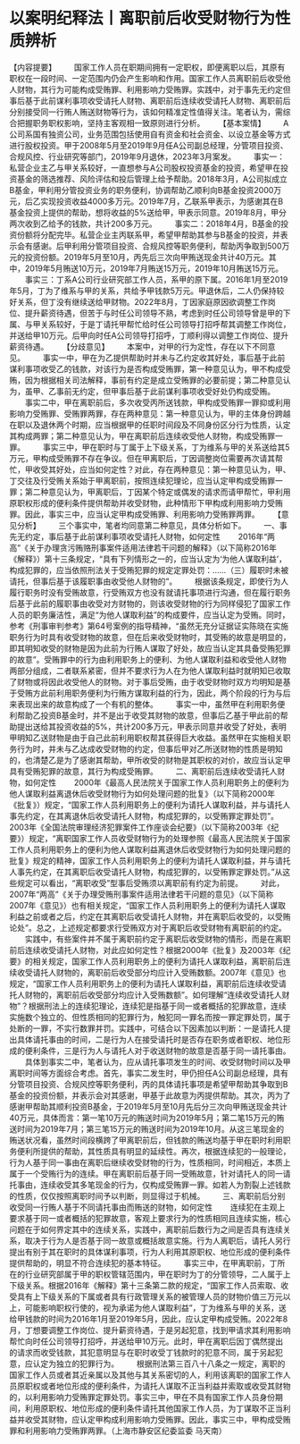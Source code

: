# 以案明纪释法丨离职前后收受财物行为性质辨析

【内容提要】
　　国家工作人员在职期间拥有一定职权，即便离职以后，其原有职权在一段时间、一定范围内仍会产生影响和作用。国家工作人员离职前后收受他人财物，其行为可能构成受贿罪、利用影响力受贿罪。实践中，对于事先无约定但事后基于此前谋利事项收受请托人财物、离职前后连续收受请托人财物、离职前后分别接受同一行贿人贿送财物等行为，该如何精准定性值得关注。笔者认为，需综合把握职务职权影响，坚持主客观相一致原则进行分析。
　　【基本案情】
　　A公司系国有独资公司，业务范围包括使用自有资金和社会资金、以设立基金等方式进行股权投资。甲于2008年5月至2019年9月任A公司副总经理，分管项目投资、合规风控、行业研究等部门，2019年9月退休，2023年3月案发。
　　事实一：私营企业主乙与甲关系较好，一直想参与A公司股权投资基金的投资，希望甲在投资基金的筛选推荐、风险评估和投后管理上给予帮助。2018年3月，A公司拟成立B基金，甲利用分管投资业务的职务便利，协调帮助乙顺利向B基金投资2000万元，后乙实现投资收益4000多万元。2019年7月，乙联系甲表示，为感谢其在B基金投资上提供的帮助，想将收益的5%送给甲，甲表示同意。2019年8月，甲分两次收到乙给予的钱款，共计200多万元。
　　事实二：2018年4月，B基金的投资份额将分配完毕。私营企业主丙联系甲，希望甲帮助其参与B基金的投资，并表示会有感谢。后甲利用分管项目投资、合规风控等职务便利，帮助丙争取到500万元的投资份额。2019年5月至10月，丙先后三次向甲贿送现金共计40万元。其中，2019年5月贿送10万元，2019年7月贿送15万元，2019年10月贿送15万元。
　　事实三：丁系A公司行业研究部工作人员，系甲的原下属。2016年1月至2019年5月，丁为了维系与甲的关系，共给予甲钱款5万元。甲退休后，二人仍保持较好关系，但丁没有继续送给甲财物。2022年8月，丁因家庭原因欲调整工作岗位、提升薪资待遇，但苦于与时任公司领导不熟，考虑到时任公司领导曾是甲的下属、与甲关系较好，于是丁请托甲帮忙给时任公司领导打招呼帮其调整工作岗位，并送给甲10万元。后甲向时任A公司领导打招呼，丁顺利得以调整工作岗位、提升薪资待遇。
　　【分歧意见】
　　本案中，对甲的行为定性，存在以下不同意见。
　　事实一中，甲在为乙提供帮助时并未与乙约定收其好处，事后基于此前谋利事项收受乙的钱款，对该行为是否构成受贿罪，第一种意见认为，甲不构成受贿，因为根据相关司法解释，事前有约定是成立受贿罪的必要前提；第二种意见认为，虽甲、乙事前无约定，但甲事后基于此前谋利事项收受好处仍构成受贿。
　　事实二中，甲在离职前后，多次收受丙所送钱款，甲构成受贿罪一罪抑或利用影响力受贿罪、受贿罪两罪，存在两种意见：第一种意见认为，甲的主体身份跨越在职以及退休两个时期，应当根据甲的任职时间段及不同身份区分行为性质，认定其构成两罪；第二种意见认为，甲在离职前后连续收受他人财物，构成受贿罪一罪。
　　事实三中，甲在职时与丁属于上下级关系，丁为维系与甲的关系送给其5万元，甲构成受贿罪不存在争议。但在甲离职后，丁因调整岗位需要再次请其帮忙，甲收受其好处，应当如何定性？对此，存在两种意见：第一种意见认为，甲、丁交往及行受贿关系始于甲离职前，按照连续犯理论，应当认定甲构成受贿罪一罪；第二种意见认为，甲离职后，丁因某个特定或偶发的请求而请甲帮忙，甲利用原职权形成的便利条件提供帮助并收受财物，此种情形下甲构成利用影响力受贿罪。因此，事实三中，应当认定甲构成受贿罪、利用影响力受贿罪两罪。
　　【意见分析】
　　三个事实中，笔者均同意第二种意见，具体分析如下。
　　一、事先无约定，事后基于此前谋利事项收受请托人财物，如何定性
　　2016年“两高”《关于办理贪污贿赂刑事案件适用法律若干问题的解释》（以下简称2016年《解释》）第十三条规定，“具有下列情形之一的，应当认定为‘为他人谋取利益’，构成犯罪的，应当依照刑法关于受贿犯罪的规定定罪处罚：……（三）履职时未被请托，但事后基于该履职事由收受他人财物的”。
　　根据该条规定，即使行为人履行职务时没有受贿故意，行受贿双方也没有就请托事项进行沟通，但在履行职务后基于此前的履职事由收受对方财物的，则该收受财物的行为同样侵犯了国家工作人员的职务廉洁性，满足“为他人谋取利益”的构成要件，应当认定为受贿。同时，参考《刑事审判参考》第64号案例的指导精神，“虽然无充分证据证实陈晓在实施职务行为时具有收受财物的故意，但在后来收受财物时，其受贿的故意是明显的，即其明知收受的财物是因为此前为行贿人谋取了好处，故应当认定其具备受贿犯罪的故意”。受贿罪中的行为由利用职务上的便利、为他人谋取利益和收受他人财物两部分组成，二者联系紧密，但并不要求行为人在为他人谋取利益时就明知已收取了财物或将因此收受他人的财物。对于事后受贿，由于收受财物时双方均明知是基于受贿方此前利用职务便利为行贿方谋取利益的行为，因此，两个阶段的行为与后来表现出来的故意构成了一个有机的整体。
　　事实一中，虽然甲在利用职务便利帮助乙投资B基金时，并不是出于收受其财物的故意，但事后乙基于甲此前的帮助提出送给其投资收益的5%，共计200多万元，甲表示同意并收受了好处，表明甲明知乙送财物是由于自己此前利用职权帮其获得巨大收益。虽然甲在实施相关职务行为时，并未与乙达成收受财物的约定，但事后甲对乙所送财物的性质是明知的，也清楚乙是为了感谢其帮助，甲所收受的财物是其职权的对价，故应当认定甲具有受贿犯罪的故意，其行为构成受贿罪。
　　二、离职前后连续收受请托人财物，如何定性
　　2000年《最高人民法院关于国家工作人员利用职务上的便利为他人谋取利益离退休后收受财物行为如何处理问题的批复》（以下简称2000年《批复》）规定，“国家工作人员利用职务上的便利为请托人谋取利益，并与请托人事先约定，在其离退休后收受请托人财物，构成犯罪的，以受贿罪定罪处罚”。2003年《全国法院审理经济犯罪案件工作座谈会纪要》（以下简称2003年《纪要》）规定，“离职国家工作人员收受财物行为的处理参照《最高人民法院关于国家工作人员利用职务上的便利为他人谋取利益离退休后收受财物行为如何处理问题的批复》规定的精神，国家工作人员利用职务上的便利为请托人谋取利益，并与请托人事先约定，在其离职后收受请托人财物，构成犯罪的，以受贿罪定罪处罚。”从这些规定可以看出，“离职收受”型事后受贿须以离职前有约定为前提。
　　对此，2007年“两高”《关于办理受贿刑事案件适用法律若干问题的意见》（以下简称2007年《意见》）也有相关规定，“国家工作人员利用职务上的便利为请托人谋取利益之前或者之后，约定在其离职后收受请托人财物，并在离职后收受的，以受贿论处”。总之，上述规定都要求行受贿双方对于离职后收受财物有离职前的约定。
　　实践中，有些案件并不属于离职前约定于离职后收受财物的情形，而是在离职前后连续收受请托人财物，对此应如何定性？根据2000年《批复》及2003年《纪要》的相关规定，国家工作人员利用职务上的便利为请托人谋取利益，离职前后连续收受请托人财物的，离职前后收受部分均应计入受贿数额。2007年《意见》也规定，“国家工作人员利用职务上的便利为请托人谋取利益，离职前后连续收受请托人财物的，离职前后收受部分均应计入受贿数额”。如何理解“连续收受请托人财物”？根据刑法上的连续犯理论，连续犯是指基于同一或者概括的犯罪故意，连续实施数个独立的、但性质相同的犯罪行为，触犯同一罪名而按一罪定罪处罚，属于处断的一罪，不实行数罪并罚。实践中，可结合以下因素加以判断：一是请托人提出具体请托事由的时间，二是行为人在接受请托时是否存在职务或者职权、地位形成的便利条件，三是行为人与请托人对于收送财物的故意是否基于同一请托事由。
　　具体到事实二中，笔者认为，应从请托事项发生的时间、收受财物时间以及甲离职时间等方面综合考虑。首先，事实二发生时，甲仍担任A公司副总经理，具有分管项目投资、合规风控等职务便利，丙的具体请托事项是希望甲帮助其争取到B基金的投资份额，并表示会对其感谢，甲基于此故意为丙提供帮助。其次，丙为了感谢甲帮助其顺利投资B基金，于2019年5月至10月先后分三次向甲贿送现金共计40万元，具体而言：第一笔10万元的贿送时间为2019年5月；第二笔15万元的贿送时间为2019年7月；第三笔15万元的贿送时间为2019年10月。从这三笔现金的贿送状况看，虽然时间段横跨了甲离职前后，但钱款的贿送均基于甲在职时利用职务便利所提供的帮助，其性质具有明显的延续性。再次，根据连续犯的一般理论，行为人基于同一事由在离职后继续收受财物的行为，性质相同，时间相近，本质上属于一个受贿行为的连续。甲在离职前后基于同一受贿故意，针对请托人的同一请托事由，连续收受其多笔现金的行为，仅构成受贿罪一罪。如若人为割裂上述钱款的性质，仅仅按照离职时间予以判断，则显得过于机械。
　　三、离职前后分别收受同一行贿人基于不同请托事由而贿送的财物，如何定性
　　连续犯在主观上要求基于同一或者概括的犯罪故意，客观上要求行为的性质相同且连续实施，核心问题在于如何界定其中的连续关系，实践中，离职前后数行为之间是否具有连续关系，取决于行为人是否基于同一故意或概括故意实施。行为人离职后，请托人另行提出有别于其在职时的具体谋利事项，行为人利用其原职权、地位形成的便利条件提供帮助的，明显不符合连续犯的基本特征。
　　事实三中，在甲离职前，丁所在的行业研究部属于甲的职权管辖范围内，甲在职时为丁的分管领导，二人属于上下级关系。根据2016年《解释》第十三条第二款的规定，“国家工作人员索取、收受具有上下级关系的下属或者具有行政管理关系的被管理人员的财物价值三万元以上，可能影响职权行使的，视为承诺为他人谋取利益”，丁为维系与甲的关系，送给甲钱款的时间为2016年1月至2019年5月，因此，应认定甲构成受贿。2022年8月，丁想要调整工作岗位、提升薪资待遇，于是另起犯意，找到甲请求其利用影响帮忙向时任公司领导打招呼，并送给甲10万元。此时，甲在离职后因丁偶然提出的请求而收受钱款，其犯意明显与在职时收受丁钱款时的犯意不同，属于另起犯意，应认定为独立的犯罪行为。
　　根据刑法第三百八十八条之一规定，离职的国家工作人员或者其近亲属以及其他与其关系密切的人，利用该离职的国家工作人员原职权或者地位形成的便利条件，为请托人谋取不正当利益并索取或收受其财物的，以利用影响力受贿罪定罪处罚。事实三中，甲在不具有国家工作人员身份期间，利用原职权、地位形成的便利条件请托其他国家工作人员，为丁谋取不正当利益并收受其财物，应认定甲构成利用影响力受贿罪。因此，事实三中，甲构成受贿罪和利用影响力受贿罪两罪。（上海市静安区纪委监委 马天南）